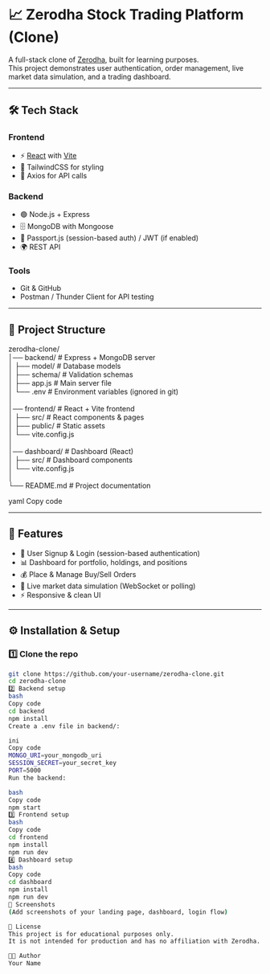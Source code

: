 # 📈 Zerodha Stock Trading Platform (Clone)

A full-stack clone of [Zerodha](https://zerodha.com), built for learning purposes.  
This project demonstrates user authentication, order management, live market data simulation, and a trading dashboard.

---

## 🛠️ Tech Stack

### Frontend
- ⚡ [React](https://react.dev/) with [Vite](https://vitejs.dev/)  
- 🎨 TailwindCSS for styling  
- 🔄 Axios for API calls  

### Backend
- 🟢 Node.js + Express  
- 🗄️ MongoDB with Mongoose  
- 🔐 Passport.js (session-based auth) / JWT (if enabled)  
- 🌍 REST API  

### Tools
- Git & GitHub  
- Postman / Thunder Client for API testing  

---

## 📂 Project Structure

zerodha-clone/ <br>
│── backend/ # Express + MongoDB server<br>
│ ├── model/ # Database models<br>
│ ├── schema/ # Validation schemas<br>
│ ├── app.js # Main server file<br>
│ └── .env # Environment variables (ignored in git)<br>
│<br>
│── frontend/ # React + Vite frontend<br>
│ ├── src/ # React components & pages<br>
│ ├── public/ # Static assets<br>
│ └── vite.config.js<br>
│<br>
│── dashboard/ # Dashboard (React)<br>
│ ├── src/ # Dashboard components<br>
│ └── vite.config.js<br>
│<br>
└── README.md # Project documentation<br>

yaml
Copy code

---

## 🚀 Features

- 🔑 User Signup & Login (session-based authentication)  
- 📊 Dashboard for portfolio, holdings, and positions  
- 💰 Place & Manage Buy/Sell Orders  
- 📡 Live market data simulation (WebSocket or polling)  
- ⚡ Responsive & clean UI  

---

## ⚙️ Installation & Setup

### 1️⃣ Clone the repo
```bash
git clone https://github.com/your-username/zerodha-clone.git
cd zerodha-clone
2️⃣ Backend setup
bash
Copy code
cd backend
npm install
Create a .env file in backend/:

ini
Copy code
MONGO_URI=your_mongodb_uri
SESSION_SECRET=your_secret_key
PORT=5000
Run the backend:

bash
Copy code
npm start
3️⃣ Frontend setup
bash
Copy code
cd frontend
npm install
npm run dev
4️⃣ Dashboard setup
bash
Copy code
cd dashboard
npm install
npm run dev
📸 Screenshots
(Add screenshots of your landing page, dashboard, login flow)

📝 License
This project is for educational purposes only.
It is not intended for production and has no affiliation with Zerodha.

👨‍💻 Author
Your Name
